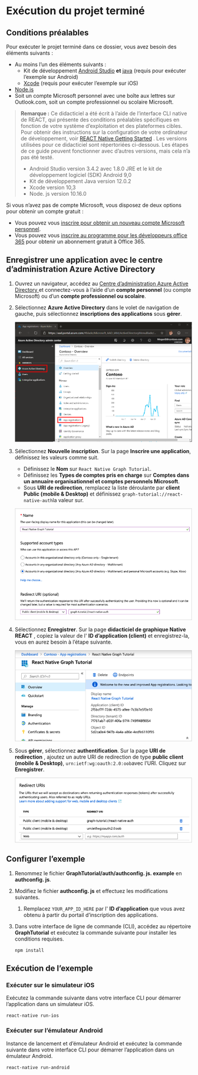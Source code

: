 # <a name="how-to-run-the-completed-project"></a>Exécution du projet terminé

## <a name="prerequisites"></a>Conditions préalables

Pour exécuter le projet terminé dans ce dossier, vous avez besoin des éléments suivants :

- Au moins l’un des éléments suivants :
  - Kit de développement [Android Studio](https://developer.android.com/studio/) **et** [java](https://jdk.java.net) (requis pour exécuter l’exemple sur Android)
  - [Xcode](https://developer.apple.com/xcode/) (requis pour exécuter l’exemple sur iOS)
- [Node.js](https://nodejs.org)
- Soit un compte Microsoft personnel avec une boîte aux lettres sur Outlook.com, soit un compte professionnel ou scolaire Microsoft.

> **Remarque :** Ce didacticiel a été écrit à l’aide de l’interface CLI native de REACT, qui présente des conditions préalables spécifiques en fonction de votre système d’exploitation et des plateformes cibles. Pour obtenir des instructions sur la configuration de votre ordinateur de développement, voir [REACT Native Getting Started](https://facebook.github.io/react-native/docs/getting-started) . Les versions utilisées pour ce didacticiel sont répertoriées ci-dessous. Les étapes de ce guide peuvent fonctionner avec d’autres versions, mais cela n’a pas été testé.
>
> - Android Studio version 3.4.2 avec 1.8.0 JRE et le kit de développement logiciel (SDK) Android 9,0
> - Kit de développement Java version 12.0.2
> - Xcode version 10,3
> - Node. js version 10.16.0

Si vous n’avez pas de compte Microsoft, vous disposez de deux options pour obtenir un compte gratuit :

- Vous pouvez vous [inscrire pour obtenir un nouveau compte Microsoft personnel](https://signup.live.com/signup?wa=wsignin1.0&rpsnv=12&ct=1454618383&rver=6.4.6456.0&wp=MBI_SSL_SHARED&wreply=https://mail.live.com/default.aspx&id=64855&cbcxt=mai&bk=1454618383&uiflavor=web&uaid=b213a65b4fdc484382b6622b3ecaa547&mkt=E-US&lc=1033&lic=1).
- Vous pouvez vous [inscrire au programme pour les développeurs office 365](https://developer.microsoft.com/office/dev-program) pour obtenir un abonnement gratuit à Office 365.

## <a name="register-an-application-with-the-azure-active-directory-admin-center"></a>Enregistrer une application avec le centre d’administration Azure Active Directory

1. Ouvrez un navigateur, accédez au [Centre d’administration Azure Active Directory ](https://aad.portal.azure.com) et connectez-vous à l’aide d’un **compte personnel** (ou compte Microsoft) ou d’un **compte professionnel ou scolaire**.

1. Sélectionnez **Azure Active Directory** dans le volet de navigation de gauche, puis sélectionnez **inscriptions des applications** sous **gérer**.

    ![Capture d’écran des inscriptions d’application ](/tutorial/images/aad-portal-app-registrations.png)

1. Sélectionnez **Nouvelle inscription**. Sur la page **Inscrire une application**, définissez les valeurs comme suit.

    - Définissez le **Nom** sur `React Native Graph Tutorial`.
    - Définissez les **Types de comptes pris en charge** sur **Comptes dans un annuaire organisationnel et comptes personnels Microsoft**.
    - Sous **URI de redirection**, remplacez la liste déroulante par **client Public (mobile & Desktop)** et définissez `graph-tutorial://react-native-auth`la valeur sur.

    ![Capture d’écran de la page inscrire une application](/tutorial/images/aad-register-an-app.png)

1. Sélectionnez **Enregistrer**. Sur la page **didacticiel de graphique Native REACT** , copiez la valeur de l' **ID d’application (client)** et enregistrez-la, vous en aurez besoin à l’étape suivante.

    ![Capture d’écran de l’ID d’application de la nouvelle inscription de l’application](/tutorial/images/aad-application-id.png)

1. Sous **gérer**, sélectionnez **authentification**. Sur la page **URI de redirection** , ajoutez un autre URI de redirection de type **public client (mobile & Desktop)**, `urn:ietf:wg:oauth:2.0:oob`avec l’URI. Cliquez sur **Enregistrer**.

    ![Capture d’écran de la page des URI de redirection](/tutorial/images/aad-redirect-uris.png)

## <a name="configure-the-sample"></a>Configurer l’exemple

1. Renommez le fichier **GraphTutorial/auth/authconfig. js. example** en **authconfig. js**.
1. Modifiez le fichier **authconfig. js** et effectuez les modifications suivantes.
    1. Remplacez `YOUR_APP_ID_HERE` par l' **ID d’application** que vous avez obtenu à partir du portail d’inscription des applications.

1. Dans votre interface de ligne de commande (CLI), accédez au répertoire **GraphTutorial** et exécutez la commande suivante pour installer les conditions requises.

    ```Shell
    npm install
    ```

## <a name="run-the-sample"></a>Exécution de l’exemple

### <a name="run-on-ios-simulator"></a>Exécuter sur le simulateur iOS

Exécutez la commande suivante dans votre interface CLI pour démarrer l’application dans un simulateur iOS.

```Shell
react-native run-ios
```

### <a name="run-on-android-emulator"></a>Exécuter sur l’émulateur Android

Instance de lancement et d’émulateur Android et exécutez la commande suivante dans votre interface CLI pour démarrer l’application dans un émulateur Android.

```Shell
react-native run-android
```
